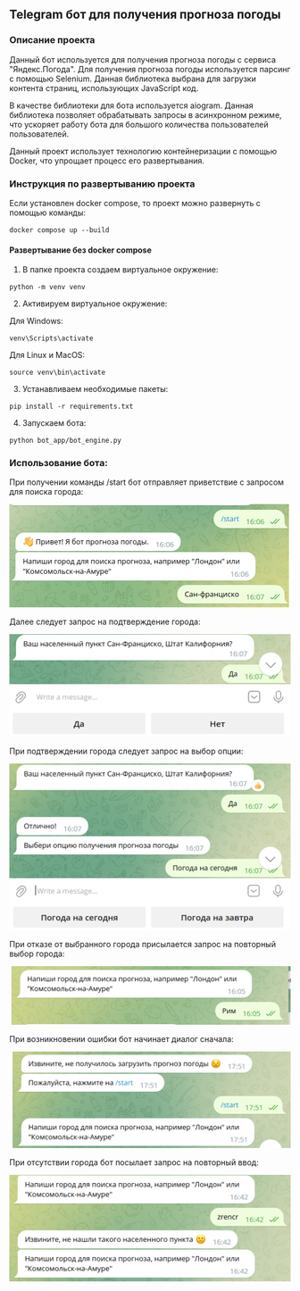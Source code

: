 ## Telegram бот для получения прогноза погоды

### Описание проекта

Данный бот используется для получения прогноза погоды с сервиса "Яндекс.Погода".
Для получения прогноза погоды используется парсинг с помощью Selenium. 
Данная библиотека выбрана для загрузки контента страниц, использующих JavaScript код. 

В качестве библиотеки для бота используется aiogram. 
Данная библиотека позволяет обрабатывать запросы в асинхронном режиме, что ускоряет работу бота для большого количества пользователей пользователей.


Данный проект использует технологию контейнеризации с помощью Docker, что упрощает процесс его развертывания.

### Инструкция по развертыванию проекта

Если установлен docker compose, то проект можно развернуть с помощью команды:
```
docker compose up --build
```

#### Развертывание без docker compose

1. В папке проекта создаем виртуальное окружение:
```
python -m venv venv
```

2. Активируем виртуальное окружение:

Для Windows:
```
venv\Scripts\activate
```

Для Linux и MacOS:
```
source venv\bin\activate
```

3. Устанавливаем необходимые пакеты:
```
pip install -r requirements.txt
```

4. Запускаем бота:
```
python bot_app/bot_engine.py
```

### Использование бота:

При получении команды /start бот отправляет приветствие с запросом для поиска города:

![img.png](img.png)

Далее следует запрос на подтверждение города:

![img_1.png](img_1.png)

При подтверждении города следует запрос на выбор опции:

![img_2.png](img_2.png)

При отказе от выбранного города присылается запрос на повторный выбор города:

![img_3.png](img_3.png)

При возникновении ошибки бот начинает диалог сначала:

![img_4.png](img_4.png)

При отсутствии города бот посылает запрос на повторный ввод:

![img_5.png](img_5.png)